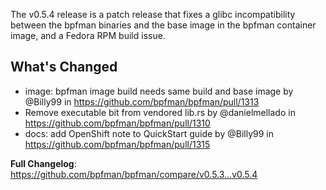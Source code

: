 The v0.5.4 release is a patch release that fixes a glibc incompatibility between
the bpfman binaries and the base image in the bpfman container image, and a
Fedora RPM build issue.

## What's Changed
* image: bpfman image build needs same build and base image by @Billy99 in https://github.com/bpfman/bpfman/pull/1313
* Remove executable bit from vendored lib.rs by @danielmellado in https://github.com/bpfman/bpfman/pull/1310
* docs: add OpenShift note to QuickStart guide by @Billy99 in https://github.com/bpfman/bpfman/pull/1315

**Full Changelog**: https://github.com/bpfman/bpfman/compare/v0.5.3...v0.5.4